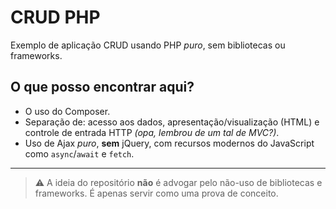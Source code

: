 # CRUD PHP

Exemplo de aplicação CRUD usando PHP _puro_, sem bibliotecas ou frameworks.

## O que posso encontrar aqui?

- O uso do Composer.
- Separação de: acesso aos dados, apresentação/visualização (HTML) e controle de entrada HTTP _(opa, lembrou de um tal de MVC?)_.
- Uso de Ajax _puro_, **sem** jQuery, com recursos modernos do JavaScript como `async`/`await` e `fetch`.

---
> ⚠ A ideia do repositório **não** é advogar pelo não-uso de bibliotecas e frameworks. É apenas servir como uma prova de conceito.
